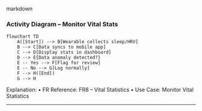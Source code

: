 markdown
### Activity Diagram – Monitor Vital Stats

```mermaid
flowchart TD
    A([Start]) --> B[Wearable collects sleep/HRV]
    B --> C[Data syncs to mobile app]
    C --> D[Display stats in dashboard]
    D --> E{Data anomaly detected?}
    E -- Yes --> F[Flag for review]
    E -- No --> G[Log normally]
    F --> H([End])
    G --> H
```
Explanation:
	•	FR Reference: FR8 – Vital Statistics
	•	Use Case: Monitor Vital Statistics

---
